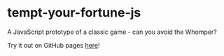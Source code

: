 # tempt-your-fortune-js
A JavaScript prototype of a classic game - can you avoid the Whomper?

Try it out on GitHub pages [here](https://matthewniznik.github.io/tempt-your-fortune-js/)!
